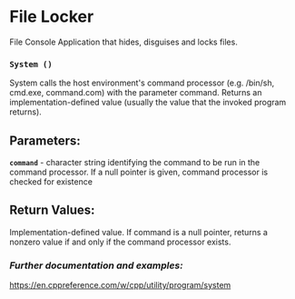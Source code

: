# File Locker
File Console Application that hides, disguises and locks files.

### `System ()`
System calls the host environment's command processor (e.g. /bin/sh, cmd.exe, command.com) with the parameter command. Returns an implementation-defined value (usually the value that the invoked program returns).

## Parameters:
**`command`**	-	character string identifying the command to be run in the command processor. If a null pointer is given, command processor is checked for existence

## Return Values:
Implementation-defined value. If command is a null pointer, returns a nonzero value if and only if the command processor exists.

### *Further documentation and examples:*
https://en.cppreference.com/w/cpp/utility/program/system 
